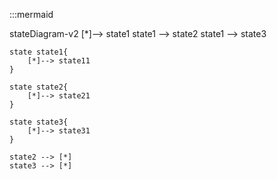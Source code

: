 :::mermaid 

stateDiagram-v2
    [*]--> state1
    state1 --> state2
    state1 --> state3

    state state1{
        [*]--> state11
    }

    state state2{
        [*]--> state21
    }

    state state3{
        [*]--> state31
    }

    state2 --> [*]
    state3 --> [*]
     